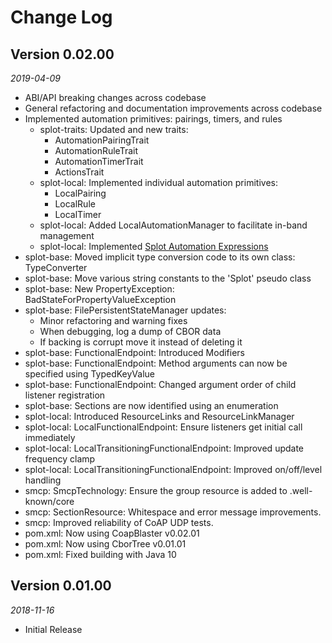 Change Log
==========

## Version 0.02.00
_2019-04-09_
 * ABI/API breaking changes across codebase
 * General refactoring and documentation improvements across codebase
 * Implemented automation primitives: pairings, timers, and rules
	* splot-traits: Updated and new traits:
	   * AutomationPairingTrait
	   * AutomationRuleTrait
	   * AutomationTimerTrait
	   * ActionsTrait
	* splot-local: Implemented individual automation primitives:
	   * LocalPairing
	   * LocalRule
	   * LocalTimer
    * splot-local: Added LocalAutomationManager to facilitate in-band management
	* splot-local: Implemented [Splot Automation Expressions](doc/automation.md)
 * splot-base: Moved implicit type conversion code to its own class: TypeConverter
 * splot-base: Move various string constants to the 'Splot' pseudo class
 * splot-base: New PropertyException: BadStateForPropertyValueException
 * splot-base: FilePersistentStateManager updates:
    * Minor refactoring and warning fixes
    * When debugging, log a dump of CBOR data
    * If backing is corrupt move it instead of deleting it
 * splot-base: FunctionalEndpoint: Introduced Modifiers
 * splot-base: FunctionalEndpoint: Method arguments can now be specified using TypedKeyValue
 * splot-base: FunctionalEndpoint: Changed argument order of child listener registration
 * splot-base: Sections are now identified using an enumeration
 * splot-local: Introduced ResourceLinks and ResourceLinkManager
 * splot-local: LocalFunctionalEndpoint: Ensure listeners get initial call immediately
 * splot-local: LocalTransitioningFunctionalEndpoint: Improved update frequency clamp
 * splot-local: LocalTransitioningFunctionalEndpoint: Improved on/off/level handling
 * smcp: SmcpTechnology: Ensure the group resource is added to .well-known/core
 * smcp: SectionResource: Whitespace and error message improvements.
 * smcp: Improved reliability of CoAP UDP tests.
 * pom.xml: Now using CoapBlaster v0.02.01
 * pom.xml: Now using CborTree v0.01.01
 * pom.xml: Fixed building with Java 10

## Version 0.01.00
_2018-11-16_
 * Initial Release

